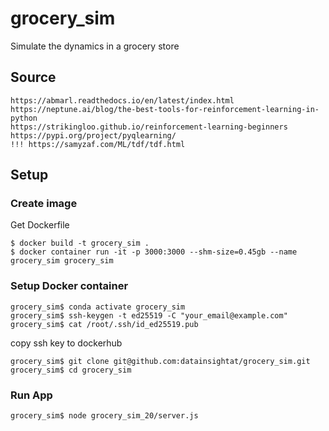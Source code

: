# grocery_sim

Simulate the dynamics in a grocery store

## Source

    https://abmarl.readthedocs.io/en/latest/index.html
    https://neptune.ai/blog/the-best-tools-for-reinforcement-learning-in-python
    https://strikingloo.github.io/reinforcement-learning-beginners
    https://pypi.org/project/pyqlearning/
    !!! https://samyzaf.com/ML/tdf/tdf.html

## Setup

### Create image

Get Dockerfile

    $ docker build -t grocery_sim .
    $ docker container run -it -p 3000:3000 --shm-size=0.45gb --name grocery_sim grocery_sim

### Setup Docker container

    grocery_sim$ conda activate grocery_sim
    grocery_sim$ ssh-keygen -t ed25519 -C "your_email@example.com"
    grocery_sim$ cat /root/.ssh/id_ed25519.pub

copy ssh key to dockerhub

    grocery_sim$ git clone git@github.com:datainsightat/grocery_sim.git
    grocery_sim$ cd grocery_sim

### Run App

    grocery_sim$ node grocery_sim_20/server.js
